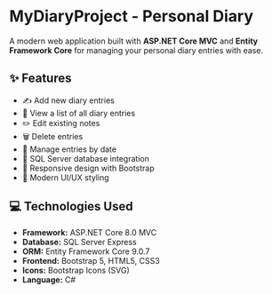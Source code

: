 # MyDiaryProject - Personal Diary

A modern web application built with **ASP.NET Core MVC** and **Entity Framework Core** for managing your personal diary entries with ease.

## ✨ Features

- ✍️ Add new diary entries  
- 📖 View a list of all diary entries  
- ✏️ Edit existing notes  
- 🗑️ Delete entries  
- 📅 Manage entries by date  
- 💾 SQL Server database integration  
- 📱 Responsive design with Bootstrap  
- 🎨 Modern UI/UX styling

## 💻 Technologies Used

- **Framework:** ASP.NET Core 8.0 MVC  
- **Database:** SQL Server Express  
- **ORM:** Entity Framework Core 9.0.7  
- **Frontend:** Bootstrap 5, HTML5, CSS3  
- **Icons:** Bootstrap Icons (SVG)  
- **Language:** C#
